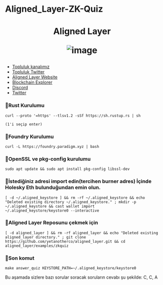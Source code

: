 # Aligned_Layer-ZK-Quiz
<h1 align="center"> Aligned Layer

![image](https://github.com/molla202/AlignedLayer/assets/91562185/cb9fca1a-a370-4aee-b41d-546d27c4523b)



</h1>


 * [Topluluk kanalımız](https://t.me/corenodechat)<br>
 * [Topluluk Twitter](https://twitter.com/corenodeHQ)<br>
 * [Aligned Layer Website](https://alignedlayer.com/)<br>
 * [Blockchain Explorer](https://explorer.corenodehq.com/Alignedlayer-Testnet)<br>
 * [Discord](https://discord.gg/zHsXryD7)<br>
 * [Twitter](https://twitter.com/alignedlayer)<br>

### 🚧Rust Kurulumu
```
curl --proto '=https' --tlsv1.2 -sSf https://sh.rustup.rs | sh

(1'i seçip enter)
```

### 🚧Foundry Kurulumu
```
curl -L https://foundry.paradigm.xyz | bash

```

### 🚧OpenSSL ve pkg-config kurulumu
```
sudo apt update && sudo apt install pkg-config libssl-dev

```

### 🚧İstediğiniz adresi import edin(tercihen burner adres) İçinde Holesky Eth bulunduğundan emin olun.
```
[ -d ~/.aligned_keystore ] && rm -rf ~/.aligned_keystore && echo "Deleted existing directory ~/.aligned_keystore." ; mkdir -p ~/.aligned_keystore && cast wallet import ~/.aligned_keystore/keystore0 --interactive

```

### 🚧Aligned Layer Reposunu çekmek için
```
[ -d aligned_layer ] && rm -rf aligned_layer && echo "Deleted existing aligned_layer directory." ; git clone https://github.com/yetanotherco/aligned_layer.git && cd aligned_layer/examples/zkquiz

```

### 🚧Son komut
```
make answer_quiz KEYSTORE_PATH=~/.aligned_keystore/keystore0

```

Bu aşamada sizlere bazı sorular soracak soruların cevabı şu şekilde: C, C, A
